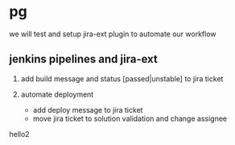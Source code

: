 # pg

we will test and setup jira-ext plugin
to automate our workflow

## jenkins pipelines and jira-ext

1. add build message and status [passed|unstable] to jira ticket


2. automate deployment
    - add deploy message to jira ticket
    - move jira ticket to solution validation and change assignee

hello2